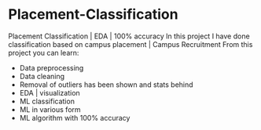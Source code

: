 # Placement-Classification
Placement Classification | EDA | 100% accuracy
In this project I have done classification based on campus placement | Campus Recruitment
From this project you can learn:
* Data preprocessing
* Data cleaning 
* Removal of outliers has been shown and stats behind
* EDA | visualization 
* ML classification 
* ML in various form 
* ML algorithm with 100% accuracy 
